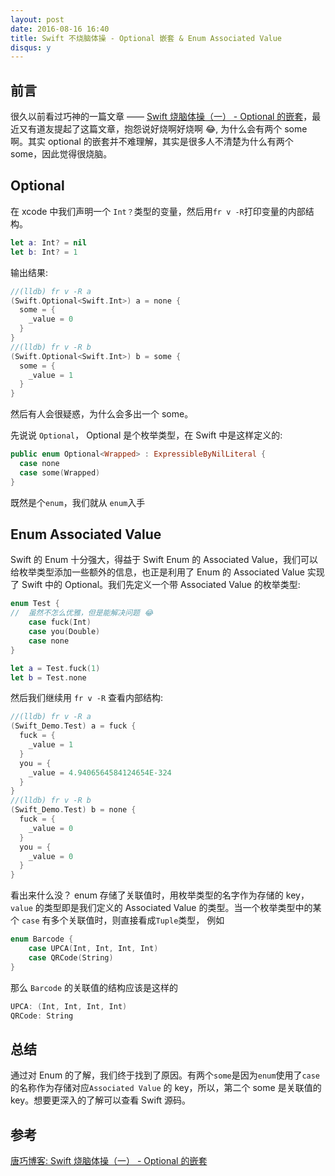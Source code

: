 ```yaml
---
layout: post
date: 2016-08-16 16:40
title: Swift 不烧脑体操 - Optional 嵌套 & Enum Associated Value
disqus: y
---
```


## 前言
很久以前看过巧神的一篇文章 ——  [Swift 烧脑体操（一） - Optional 的嵌套](http://blog.devtang.com/2016/02/27/swift-gym-1-nested-optional/)，最近又有道友提起了这篇文章，抱怨说好烧啊好烧啊 😂, 为什么会有两个 some 啊。其实 optional 的嵌套并不难理解，其实是很多人不清楚为什么有两个 some，因此觉得很烧脑。

## Optional

在 xcode 中我们声明一个 `Int？`类型的变量，然后用`fr v -R`打印变量的内部结构。

```swift
let a: Int? = nil
let b: Int? = 1
```
输出结果:

```swift
//(lldb) fr v -R a
(Swift.Optional<Swift.Int>) a = none {
  some = {
    _value = 0
  }
}
//(lldb) fr v -R b
(Swift.Optional<Swift.Int>) b = some {
  some = {
    _value = 1
  }
}
```
然后有人会很疑惑，为什么会多出一个 some。

先说说 `Optional`， Optional 是个枚举类型，在 Swift 中是这样定义的:

```swift
public enum Optional<Wrapped> : ExpressibleByNilLiteral {
  case none
  case some(Wrapped)
}
```
既然是个`enum`，我们就从 `enum`入手

## Enum Associated Value

Swift 的 Enum 十分强大，得益于 Swift Enum 的 Associated Value，我们可以给枚举类型添加一些额外的信息，也正是利用了 Enum 的 Associated Value 实现了 Swift 中的 Optional。我们先定义一个带 Associated Value 的枚举类型:

```swift
enum Test {
//  虽然不怎么优雅，但是能解决问题 😂
    case fuck(Int)
    case you(Double)
    case none
}

let a = Test.fuck(1)
let b = Test.none
```
然后我们继续用 `fr v -R` 查看内部结构:

```swift
//(lldb) fr v -R a
(Swift_Demo.Test) a = fuck {
  fuck = {
    _value = 1
  }
  you = {
    _value = 4.9406564584124654E-324
  }
}
//(lldb) fr v -R b
(Swift_Demo.Test) b = none {
  fuck = {
    _value = 0
  }
  you = {
    _value = 0
  }
}
```

看出来什么没？
enum 存储了关联值时，用枚举类型的名字作为存储的 key，`value` 的类型即是我们定义的 Associated Value 的类型。当一个枚举类型中的某个 `case` 有多个关联值时，则直接看成`Tuple`类型， 例如

```swift
enum Barcode {
    case UPCA(Int, Int, Int, Int)
    case QRCode(String)
}
```

那么 `Barcode` 的关联值的结构应该是这样的

```swift
UPCA: (Int, Int, Int, Int)
QRCode: String
```

## 总结
通过对 Enum 的了解，我们终于找到了原因。有两个`some`是因为`enum`使用了`case`的名称作为存储对应`Associated Value` 的 key，所以，第二个 some 是关联值的 key。想要更深入的了解可以查看 Swift 源码。

## 参考
[唐巧博客: Swift 烧脑体操（一） - Optional 的嵌套](http://blog.devtang.com/2016/02/27/swift-gym-1-nested-optional/)
